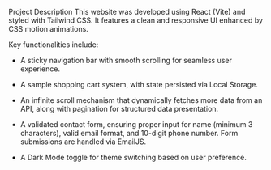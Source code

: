 Project Description
This website was developed using React (Vite) and styled with Tailwind CSS. It features a clean and responsive UI enhanced by CSS motion animations.

Key functionalities include:

- A sticky navigation bar with smooth scrolling for seamless user experience.

- A sample shopping cart system, with state persisted via Local Storage.

- An infinite scroll mechanism that dynamically fetches more data from an API, along with pagination for structured data presentation.

- A validated contact form, ensuring proper input for name (minimum 3 characters), valid email format, and 10-digit phone number. Form submissions are handled via EmailJS.

- A Dark Mode toggle for theme switching based on user preference.
